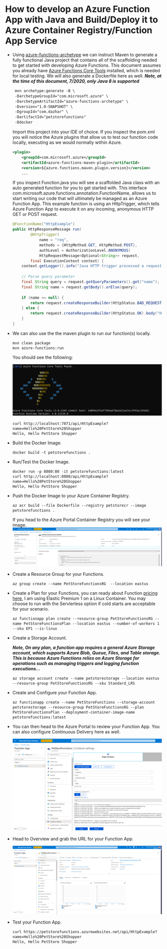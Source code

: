 
# How to develop an Azure Function App with Java and Build/Deploy it to Azure Container Registry/Function App Service

 - Using [azure-functions-archetype](https://github.com/microsoft/azure-maven-archetypes/tree/develop/azure-functions-archetype) we can instruct Maven to generate a fully functional Java project that contains all of the scaffolding needed to get started with developing Azure Functions. This document assumes you already have [Azure Functions Core Tools](https://github.com/Azure/azure-functions-core-tools) installed, which is needed for local testing. We will also generate a Dockerfile here as well.
***Note, at the time of this document, 7/2020, only Java 8 is supported***
	 ```xml
	  mvn archetype:generate -B \
	  -DarchetypeGroupId="com.microsoft.azure" \
	  -DarchetypeArtifactId="azure-functions-archetype" \
	  -Dversion="1.0-SNAPSHOT" \
	  -DgroupId="com.dazhar" \
	  -DartifactId="petstorefunctions"
	  -Ddocker
	 ```
	 Import this project into your IDE of choice. If you inspect the pom.xml you will notice the Azure plugins that allow us to test our function code locally, executing as we would normally within Azure.
	```xml
    <plugin>
        <groupId>com.microsoft.azure</groupId>
        <artifactId>azure-functions-maven-plugin</artifactId>
        <version>${azure.functions.maven.plugin.version}</version>
        ...

	```
	If you inspect Function.java you will see a scaffolded Java class with an auto generated function for you to get started with.  This interface com.microsoft.azure.functions.annotation.FunctionName, allows us to start writing our code that will ultimately be managed as an Azure Function App. This example function is using an HttpTrigger, which tells Azure Function App to execute it on any incoming, anonymous HTTP GET or POST request.
	
	 ```java
	@FunctionName("HttpExample")
	public HttpResponseMessage run(
	         @HttpTrigger(
	             name = "req",
	             methods = {HttpMethod.GET, HttpMethod.POST},
	             authLevel = AuthorizationLevel.ANONYMOUS)
	             HttpRequestMessage<Optional<String>> request,
	         final ExecutionContext context) {
	     context.getLogger().info("Java HTTP trigger processed a request.");

	     // Parse query parameter
	     final String query = request.getQueryParameters().get("name");
	     final String name = request.getBody().orElse(query);

	     if (name == null) {
	         return request.createResponseBuilder(HttpStatus.BAD_REQUEST).body("Please pass a name on the query string or in the request body").build();
	     } else {
	         return request.createResponseBuilder(HttpStatus.OK).body("Hello, " + name).build();
	     }
	 }
	```
 - We can also use the the maven plugin to run our function(s) locally.
	```
	mvn clean package
	mvn azure-functions:run
	```
	You should see the following:
	
	![enter image description here](https://github.com/chtrembl/staticcontent/blob/master/petstorefunction/cli1.png?raw=true)
	 ```
	 curl http://localhost:7071/api/HttpExample?name=Hello%20PetStore%20Shopper
	 Hello, Hello PetStore Shopper
	 ```
 - Build the Docker Image.
 	 ```
	docker build -t petstorefunctions .
	 ```
 - Run/Test the Docker Image.
 	 ```
	docker run -p 8080:80 -it petstorefunctions:latest
	curl http://localhost:8080/api/HttpExample?name=Hello%20PetStore%20Shopper
	Hello, Hello PetStore Shopper
	 ```
 - Push the Docker Image to your Azure Container Registry.
	```
	az acr build --file Dockerfile --registry petstorecr --image petstorefunctions .
	``` 
	If you head to the Azure Portal Container Registry you will see your image.
	![enter image description here](https://github.com/chtrembl/staticcontent/blob/master/petstorefunction/cr1.png?raw=true)
 
 - Create a Resource Group for your Functions.
	```
	az group create --name PetStoreFunctionsRG  --location eastus
	``` 
 - Create a Plan for your Functions, you can ready about Function [pricing here](az%20functionapp%20plan%20create%20--resource-group%20PetStoreFunctionsRG%20--name%20PetStoreFunctionsPlan%20--location%20eastus%20--number-of-workers%201%20--sku%20EP1%20--is-linux), I am using Elastic Premium 1 on a Linux Container. You may choose to run with the Servlerless option if cold starts are acceptable for your scenario.
	```
	az functionapp plan create --resource-group PetStoreFunctionsRG --name PetStoreFunctionsPlan --location eastus --number-of-workers 1 --sku EP1 --is-linux
	``` 
 - Create a Storage Account.
	
	***Note, On any plan, a function app requires a general Azure Storage account, which supports Azure Blob, Queue, Files, and Table storage. This is because Azure Functions relies on Azure Storage for operations such as managing triggers and logging function executions...***

	```
	az storage account create --name petstorestorage --location eastus --resource-group PetStoreFunctionsRG --sku Standard_LRS
	``` 
 -  Create and Configure your Function App.
	 ```
	 az functionapp create --name PetStoreFunctions --storage-account petstorestorage --resource-group PetStoreFunctionsRG --plan PetStoreFunctionsPlan --deployment-container-image-name petstorefunctions:latest
	 ```
 - You can then head to the Azure Portal to review your Function App. You can also configure Continuous Delivery here as well.

	 ![enter image description here](https://github.com/chtrembl/staticcontent/blob/master/petstorefunction/portal1.png?raw=true)
 - Head to Overview and grab the URL for your Function App.
 
	  ![enter image description here](https://github.com/chtrembl/staticcontent/blob/master/petstorefunction/portal2.png?raw=true)
 - Test your Function App.
	 ```
	curl https://petstorefunctions.azurewebsites.net/api/HttpExample?name=Hello%20PetStore%20Shopper
	Hello, Hello PetStore Shopper
	```